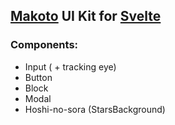 ## [Makoto](https://github.com/dehwyy/Makoto) UI Kit for [Svelte](https://svelte.dev/)

### Components:

- Input ( + tracking eye)
- Button
- Block
- Modal
- Hoshi-no-sora (StarsBackground)
